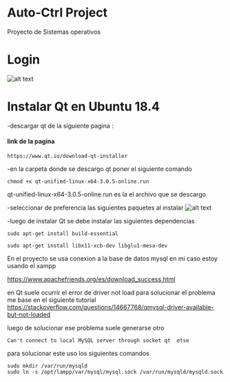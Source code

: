 # Auto-Ctrl Project
Proyecto de Sistemas operativos


# Login
![alt text](https://github.com/RaulToto/Auto-Ctrl/blob/master/Auto-Ctrl/images/login.png)

# Instalar Qt en Ubuntu 18.4
-descargar qt de la siguiente pagina : 
#### link de la pagina
```shell
https://www.qt.io/download-qt-installer
```
-en la carpeta donde se descargo qt poner el siguiente comando 

```shell
chmod +x qt-unified-linux-x64-3.0.5-online.run 
```
qt-unified-linux-x64-3.0.5-online.run es la el archivo que se descargo

-seleccionar de preferencia las siguientes paquetes al instalar 
![alt text](https://github.com/RaulToto/Auto-Ctrl/blob/master/Auto-Ctrl/images/intalacionqt.png)

-luego de instalar Qt se debe instalar las siguientes dependencias
```shell
sudo apt-get install build-essential
```

```shell
sudo apt-get install libx11-xcb-dev libglu1-mesa-dev
```

En el proyecto se usa conexion a la base de datos mysql en mi caso estoy usando el xampp

https://www.apachefriends.org/es/download_success.html

en Qt suele ocurrir el error de driver not load para solucionar el problema me  base en el siguiente tutorial
https://stackoverflow.com/questions/14667768/qmysql-driver-available-but-not-loaded

luego de solucionar ese problema suele generarse otro 

```shell
Can't connect to local MySQL server through socket qt  etse
```

para solucionar este uso los siguientes comandos

```shell
sudo mkdir /var/run/mysqld
sudo ln -s /opt/lampp/var/mysql/mysql.sock /var/run/mysqld/mysqld.sock
```



